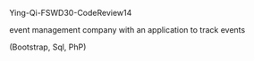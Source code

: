 Ying-Qi-FSWD30-CodeReview14

event management company with an application to track events

(Bootstrap, Sql, PhP)


